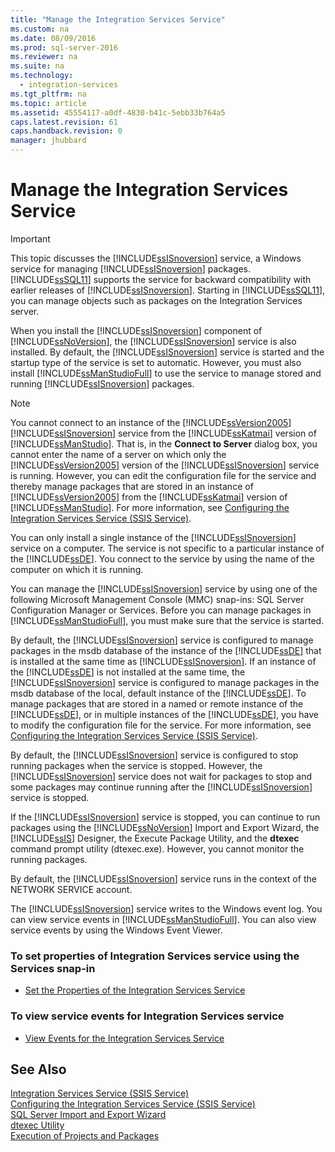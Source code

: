 ```yaml
---
title: "Manage the Integration Services Service"
ms.custom: na
ms.date: 08/09/2016
ms.prod: sql-server-2016
ms.reviewer: na
ms.suite: na
ms.technology: 
  - integration-services
ms.tgt_pltfrm: na
ms.topic: article
ms.assetid: 45554117-a0df-4830-b41c-5ebb33b764a5
caps.latest.revision: 61
caps.handback.revision: 0
manager: jhubbard
---
```

# Manage the Integration Services Service
> [!IMPORTANT]  
>  This topic discusses the [!INCLUDE[ssISnoversion](../../Topics/TopicNameContainA/tokens/ssISnoversion_md.md)] service, a Windows service for managing [!INCLUDE[ssISnoversion](../../Topics/TopicNameContainA/tokens/ssISnoversion_md.md)] packages. [!INCLUDE[ssSQL11](../../Topics/TopicNameContainA/tokens/ssSQL11_md.md)] supports the service for backward compatibility with earlier releases of [!INCLUDE[ssISnoversion](../../Topics/TopicNameContainA/tokens/ssISnoversion_md.md)]. Starting in [!INCLUDE[ssSQL11](../../Topics/TopicNameContainA/tokens/ssSQL11_md.md)], you can manage objects such as packages on the Integration Services server.  
  
 When you install the [!INCLUDE[ssISnoversion](../../Topics/TopicNameContainA/tokens/ssISnoversion_md.md)] component of [!INCLUDE[ssNoVersion](../../Topics/TopicNameContainA/tokens/ssNoVersion_md.md)], the [!INCLUDE[ssISnoversion](../../Topics/TopicNameContainA/tokens/ssISnoversion_md.md)] service is also installed. By default, the [!INCLUDE[ssISnoversion](../../Topics/TopicNameContainA/tokens/ssISnoversion_md.md)] service is started and the startup type of the service is set to automatic. However, you must also install [!INCLUDE[ssManStudioFull](../../Topics/TopicNameContainA/tokens/ssManStudioFull_md.md)] to use the service to manage stored and running [!INCLUDE[ssISnoversion](../../Topics/TopicNameContainA/tokens/ssISnoversion_md.md)] packages.  
  
> [!NOTE]  
>  You cannot connect to an instance of the [!INCLUDE[ssVersion2005](../../Topics/TopicNameContainA/tokens/ssVersion2005_md.md)][!INCLUDE[ssISnoversion](../../Topics/TopicNameContainA/tokens/ssISnoversion_md.md)] service from the [!INCLUDE[ssKatmai](../../Topics/TopicNameContainA/tokens/ssKatmai_md.md)] version of [!INCLUDE[ssManStudio](../../Topics/TopicNameContainA/tokens/ssManStudio_md.md)]. That is, in the **Connect to Server** dialog box, you cannot enter the name of a server on which only the [!INCLUDE[ssVersion2005](../../Topics/TopicNameContainA/tokens/ssVersion2005_md.md)] version of the [!INCLUDE[ssISnoversion](../../Topics/TopicNameContainA/tokens/ssISnoversion_md.md)] service is running. However, you can edit the configuration file for the service and thereby manage packages that are stored in an instance of [!INCLUDE[ssVersion2005](../../Topics/TopicNameContainA/tokens/ssVersion2005_md.md)] from the [!INCLUDE[ssKatmai](../../Topics/TopicNameContainA/tokens/ssKatmai_md.md)] version of [!INCLUDE[ssManStudio](../../Topics/TopicNameContainA/tokens/ssManStudio_md.md)]. For more information, see [Configuring the Integration Services Service (SSIS Service)](../../Topics/TopicNameNotContainA/Configuring-the-Integration-Services-Service--SSIS-Service-.md).  
  
 You can only install a single instance of the [!INCLUDE[ssISnoversion](../../Topics/TopicNameContainA/tokens/ssISnoversion_md.md)] service on a computer. The service is not specific to a particular instance of the [!INCLUDE[ssDE](../../Topics/TopicNameContainA/tokens/ssDE_md.md)]. You connect to the service by using the name of the computer on which it is running.  
  
 You can manage the [!INCLUDE[ssISnoversion](../../Topics/TopicNameContainA/tokens/ssISnoversion_md.md)] service by using one of the following Microsoft Management Console (MMC) snap-ins: SQL Server Configuration Manager or Services. Before you can manage packages in [!INCLUDE[ssManStudioFull](../../Topics/TopicNameContainA/tokens/ssManStudioFull_md.md)], you must make sure that the service is started.  
  
 By default, the [!INCLUDE[ssISnoversion](../../Topics/TopicNameContainA/tokens/ssISnoversion_md.md)] service is configured to manage packages in the msdb database of the instance of the [!INCLUDE[ssDE](../../Topics/TopicNameContainA/tokens/ssDE_md.md)] that is installed at the same time as [!INCLUDE[ssISnoversion](../../Topics/TopicNameContainA/tokens/ssISnoversion_md.md)]. If an instance of the [!INCLUDE[ssDE](../../Topics/TopicNameContainA/tokens/ssDE_md.md)] is not installed at the same time, the [!INCLUDE[ssISnoversion](../../Topics/TopicNameContainA/tokens/ssISnoversion_md.md)] service is configured to manage packages in the msdb database of the local, default instance of the [!INCLUDE[ssDE](../../Topics/TopicNameContainA/tokens/ssDE_md.md)]. To manage packages that are stored in a named or remote instance of the [!INCLUDE[ssDE](../../Topics/TopicNameContainA/tokens/ssDE_md.md)], or in multiple instances of the [!INCLUDE[ssDE](../../Topics/TopicNameContainA/tokens/ssDE_md.md)], you have to modify the configuration file for the service. For more information, see [Configuring the Integration Services Service (SSIS Service)](../../Topics/TopicNameNotContainA/Configuring-the-Integration-Services-Service--SSIS-Service-.md).  
  
 By default, the [!INCLUDE[ssISnoversion](../../Topics/TopicNameContainA/tokens/ssISnoversion_md.md)] service is configured to stop running packages when the service is stopped. However, the [!INCLUDE[ssISnoversion](../../Topics/TopicNameContainA/tokens/ssISnoversion_md.md)] service does not wait for packages to stop and some packages may continue running after the [!INCLUDE[ssISnoversion](../../Topics/TopicNameContainA/tokens/ssISnoversion_md.md)] service is stopped.  
  
 If the [!INCLUDE[ssISnoversion](../../Topics/TopicNameContainA/tokens/ssISnoversion_md.md)] service is stopped, you can continue to run packages using the [!INCLUDE[ssNoVersion](../../Topics/TopicNameContainA/tokens/ssNoVersion_md.md)] Import and Export Wizard, the [!INCLUDE[ssIS](../../Topics/TopicNameContainA/tokens/ssIS_md.md)] Designer, the Execute Package Utility, and the **dtexec** command prompt utility (dtexec.exe). However, you cannot monitor the running packages.  
  
 By default, the [!INCLUDE[ssISnoversion](../../Topics/TopicNameContainA/tokens/ssISnoversion_md.md)] service runs in the context of the NETWORK SERVICE account.  
  
 The [!INCLUDE[ssISnoversion](../../Topics/TopicNameContainA/tokens/ssISnoversion_md.md)] service writes to the Windows event log. You can view service events in [!INCLUDE[ssManStudioFull](../../Topics/TopicNameContainA/tokens/ssManStudioFull_md.md)]. You can also view service events by using the Windows Event Viewer.  
  
### To set properties of Integration Services service using the Services snap-in  
  
-   [Set the Properties of the Integration Services Service](../../Topics/TopicNameNotContainA/Set-the-Properties-of-the-Integration-Services-Service.md)  
  
### To view service events for Integration Services service  
  
-   [View Events for the Integration Services Service](../../Topics/TopicNameNotContainA/View-Events-for-the-Integration-Services-Service.md)  
  
## See Also  
 [Integration Services Service (SSIS Service)](../../Topics/TopicNameNotContainA/Integration-Services-Service--SSIS-Service-.md)   
 [Configuring the Integration Services Service (SSIS Service)](../../Topics/TopicNameNotContainA/Configuring-the-Integration-Services-Service--SSIS-Service-.md)   
 [SQL Server Import and Export Wizard](../../Topics/TopicNameNotContainA/SQL-Server-Import-and-Export-Wizard.md)   
 [dtexec Utility](../../Topics/TopicNameNotContainA/dtexec-Utility.md)   
 [Execution of Projects and Packages](../../Topics/TopicNameNotContainA/Execution-of-Projects-and-Packages.md)